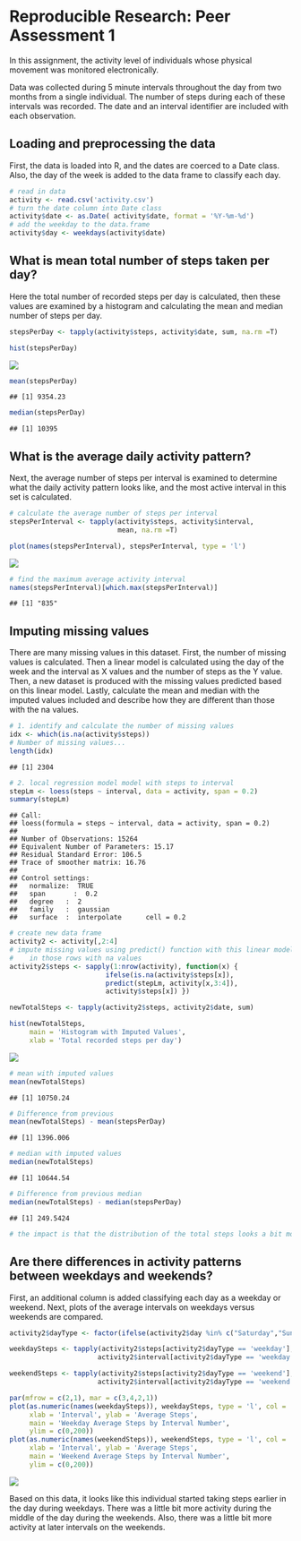 # Reproducible Research: Peer Assessment 1
  
In this assignment, the activity level of individuals whose physical movement was monitored electronically.

Data was collected during 5 minute intervals throughout the day from two months from a single individual. The number of steps during each of these intervals was recorded. The date and an interval identifier are included with each observation.
  
    
## Loading and preprocessing the data
First, the data is loaded into R, and the dates are coerced to a Date class. Also, the day of the week is added to the data frame to classify each day.
  
  

```r
# read in data
activity <- read.csv('activity.csv')
# turn the date column into Date class
activity$date <- as.Date( activity$date, format = '%Y-%m-%d')
# add the weekday to the data.frame
activity$day <- weekdays(activity$date)
```
  
  
## What is mean total number of steps taken per day?
  
  
Here the total number of recorded steps per day is calculated, then these values are examined by a histogram and calculating the mean and median number of steps per day.


```r
stepsPerDay <- tapply(activity$steps, activity$date, sum, na.rm =T)

hist(stepsPerDay)
```

![](PA1_template_files/figure-html/unnamed-chunk-2-1.png) 

```r
mean(stepsPerDay)
```

```
## [1] 9354.23
```

```r
median(stepsPerDay)
```

```
## [1] 10395
```

## What is the average daily activity pattern?
  
Next, the average number of steps per interval is examined to determine what the daily activity pattern looks like, and the most active interval in this set is calculated.
  
  

```r
# calculate the average number of steps per interval
stepsPerInterval <- tapply(activity$steps, activity$interval, 
                           mean, na.rm =T)

plot(names(stepsPerInterval), stepsPerInterval, type = 'l')
```

![](PA1_template_files/figure-html/unnamed-chunk-3-1.png) 

```r
# find the maximum average activity interval
names(stepsPerInterval)[which.max(stepsPerInterval)]
```

```
## [1] "835"
```

## Imputing missing values

There are many missing values in this dataset. First, the number of missing values is calculated. Then a linear model is calculated using the day of the week and the interval as X values and the number of steps as the Y value. Then, a new dataset is produced with the missing values predicted based on this linear model. Lastly, calculate the mean and median with the imputed values included and describe how they are different than those with the na values.


```r
# 1. identify and calculate the number of missing values
idx <- which(is.na(activity$steps))
# Number of missing values...
length(idx)
```

```
## [1] 2304
```

```r
# 2. local regression model model with steps to interval
stepLm <- loess(steps ~ interval, data = activity, span = 0.2)
summary(stepLm)
```

```
## Call:
## loess(formula = steps ~ interval, data = activity, span = 0.2)
## 
## Number of Observations: 15264 
## Equivalent Number of Parameters: 15.17 
## Residual Standard Error: 106.5 
## Trace of smoother matrix: 16.76 
## 
## Control settings:
##   normalize:  TRUE 
##   span	    :  0.2 
##   degree   :  2 
##   family   :  gaussian
##   surface  :  interpolate	  cell = 0.2
```

```r
# create new data frame
activity2 <- activity[,2:4]
# impute missing values using predict() function with this linear model
#    in those rows with na values
activity2$steps <- sapply(1:nrow(activity), function(x) {
                        ifelse(is.na(activity$steps[x]), 
                        predict(stepLm, activity[x,3:4]),
                        activity$steps[x]) }) 

newTotalSteps <- tapply(activity2$steps, activity2$date, sum)

hist(newTotalSteps,
     main = 'Histogram with Imputed Values',
     xlab = 'Total recorded steps per day')
```

![](PA1_template_files/figure-html/unnamed-chunk-4-1.png) 

```r
# mean with imputed values
mean(newTotalSteps)
```

```
## [1] 10750.24
```

```r
# Difference from previous
mean(newTotalSteps) - mean(stepsPerDay)
```

```
## [1] 1396.006
```

```r
# median with imputed values
median(newTotalSteps)
```

```
## [1] 10644.54
```

```r
# Difference from previous median
median(newTotalSteps) - median(stepsPerDay)
```

```
## [1] 249.5424
```

```r
# the impact is that the distribution of the total steps looks a bit more normally distributed; however, the mean and median are relatively similar
```
  
## Are there differences in activity patterns between weekdays and weekends?
  
  
First, an additional column is added classifying each day as a weekday or weekend. Next, plots of the average intervals on weekdays versus weekends are compared.


  

```r
activity2$dayType <- factor(ifelse(activity2$day %in% c("Saturday","Sunday"), 'weekend', 'weekday') ) 

weekdaySteps <- tapply(activity2$steps[activity2$dayType == 'weekday'],
                      activity2$interval[activity2$dayType == 'weekday'], mean)

weekendSteps <- tapply(activity2$steps[activity2$dayType == 'weekend'],
                      activity2$interval[activity2$dayType == 'weekend'], mean)

par(mfrow = c(2,1), mar = c(3,4,2,1))
plot(as.numeric(names(weekdaySteps)), weekdaySteps, type = 'l', col = 'black',
     xlab = 'Interval', ylab = 'Average Steps',
     main = 'Weekday Average Steps by Interval Number',
     ylim = c(0,200))
plot(as.numeric(names(weekendSteps)), weekendSteps, type = 'l', col = 'red',
     xlab = 'Interval', ylab = 'Average Steps',
     main = 'Weekend Average Steps by Interval Number',
     ylim = c(0,200))
```

![](PA1_template_files/figure-html/unnamed-chunk-5-1.png) 

Based on this data, it looks like this individual started taking steps earlier in the day during weekdays. There was a little bit more activity during the middle of the day during the weekends. Also, there was a little bit more activity at later intervals on the weekends. 
